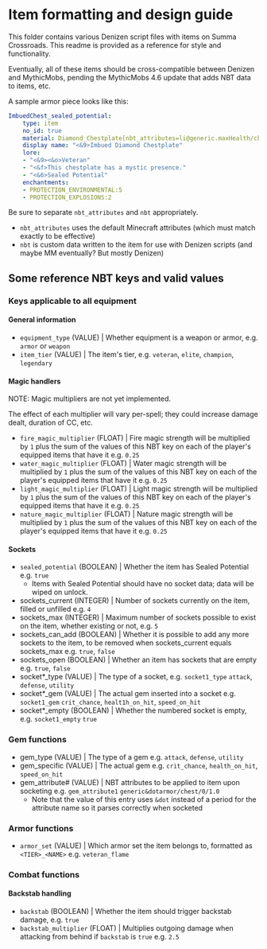 # Item formatting and design guide

This folder contains various Denizen script files with items on Summa Crossroads. This readme is provided as a reference for style and functionality.

Eventually, all of these items should be cross-compatible between Denizen and MythicMobs, pending the MythicMobs 4.6 update that adds NBT data to items, etc.

A sample armor piece looks like this:

```yaml
ImbuedChest_sealed_potential:
    type: item
    no_id: true
    material: Diamond_Chestplate[nbt_attributes=li@generic.maxHealth/chest/0/8.0|generic.armorToughness/chest/0/2.0|generic.armor/chest/0/8.0;nbt=li@equipment_type/armor|item_tier/veteran|sealed_potential/true]
    display name: "<&9>Imbued Diamond Chestplate"
    lore:
    - "<&9><&o>Veteran"
    - "<&f>This chestplate has a mystic presence."
    - "<&6>Sealed Potential"
    enchantments:
    - PROTECTION_ENVIRONMENTAL:5
    - PROTECTION_EXPLOSIONS:2
```

Be sure to separate `nbt_attributes` and `nbt` appropriately. 
* `nbt_attributes` uses the default Minecraft attributes (which must match exactly to be effective)
* `nbt` is custom data written to the item for use with Denizen scripts (and maybe MM eventually? But mostly Denizen)

## Some reference NBT keys and valid values

### Keys applicable to all equipment

#### General information

* `equipment_type` (VALUE) | Whether equipment is a weapon or armor, e.g. `armor` or `weapon`
* `item_tier` (VALUE) | The item's tier, e.g. `veteran`, `elite`, `champion`, `legendary`

#### Magic handlers

NOTE: Magic multipliers are not yet implemented.

The effect of each multiplier will vary per-spell; they could increase damage dealt, duration of CC, etc.

* `fire_magic_multiplier` (FLOAT) | Fire magic strength will be multiplied by `1` plus the sum of the values of this NBT key on each of the player's equipped items that have it e.g. `0.25`
* `water_magic_multiplier` (FLOAT) | Water magic strength will be multiplied by `1` plus the sum of the values of this NBT key on each of the player's equipped items that have it e.g. `0.25`
* `light_magic_multiplier` (FLOAT) | Light magic strength will be multiplied by `1` plus the sum of the values of this NBT key on each of the player's equipped items that have it e.g. `0.25`
* `nature_magic_multiplier` (FLOAT) | Nature magic strength will be multiplied by `1` plus the sum of the values of this NBT key on each of the player's equipped items that have it e.g. `0.25`

#### Sockets

* `sealed_potential` (BOOLEAN) | Whether the item has Sealed Potential e.g. `true`
  * Items with Sealed Potential should have no socket data; data will be wiped on unlock.
* sockets_current (INTEGER) | Number of sockets currently on the item, filled or unfilled e.g. `4`
* sockets_max (INTEGER) | Maximum number of sockets possible to exist on the item, whether existing or not, e.g. `5`
* sockets_can_add (BOOLEAN) | Whether it is possible to add any more sockets to the item, to be removed when sockets_current equals sockets_max e.g. `true`, `false`
* sockets_open (BOOLEAN) | Whether an item has sockets that are empty e.g. `true`, `false`
* socket*_type (VALUE) | The type of a socket, e.g. `socket1_type` `attack`, `defense`, `utility`
* socket*_gem (VALUE) | The actual gem inserted into a socket e.g. `socket1_gem` `crit_chance`, `healt1h_on_hit`, `speed_on_hit`
* socket*_empty (BOOLEAN) | Whether the numbered socket is empty, e.g. `socket1_empty` `true`

### Gem functions

* gem_type (VALUE) | The type of a gem e.g. `attack`, `defense`, `utility`
* gem_specific (VALUE) | The actual gem e.g. `crit_chance`, `health_on_hit`, `speed_on_hit`
* gem_attribute# (VALUE) | NBT attributes to be applied to item upon socketing e.g. `gem_attribute1` `generic&dotarmor/chest/0/1.0`
  * Note that the value of this entry uses `&dot` instead of a period for the attribute name so it parses correctly when socketed

### Armor functions

* `armor_set` (VALUE) | Which armor set the item belongs to, formatted as `<TIER>_<NAME>` e.g. `veteran_flame`

### Combat functions

#### Backstab handling

* `backstab` (BOOLEAN) | Whether the item should trigger backstab damage, e.g. `true`
* `backstab_multiplier` (FLOAT) | Multiplies outgoing damage when attacking from behind if `backstab` is `true` e.g. `2.5`